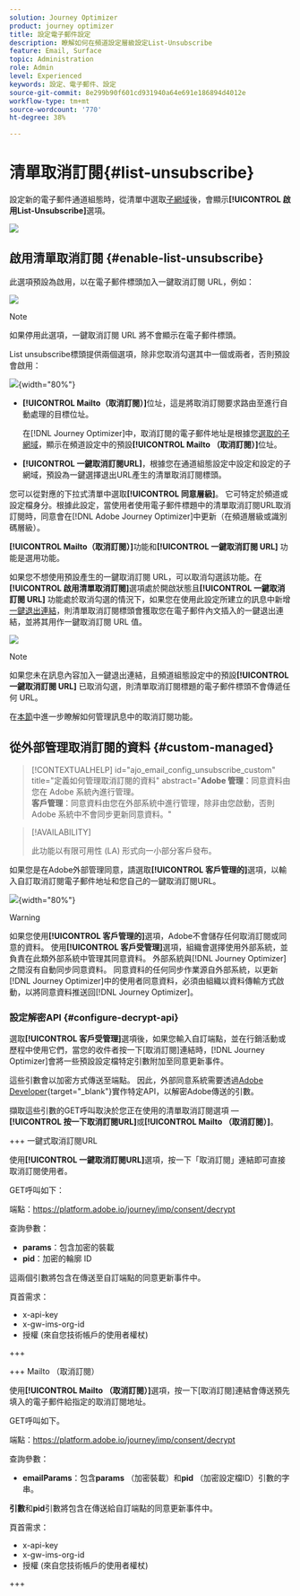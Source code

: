 ```yaml
---
solution: Journey Optimizer
product: journey optimizer
title: 設定電子郵件設定
description: 瞭解如何在頻道設定層級設定List-Unsubscribe
feature: Email, Surface
topic: Administration
role: Admin
level: Experienced
keywords: 設定、電子郵件、設定
source-git-commit: 8e299b90f601cd931940a64e691e186894d4012e
workflow-type: tm+mt
source-wordcount: '770'
ht-degree: 38%

---
```


# 清單取消訂閱{#list-unsubscribe}

<!--Do not modify - Legal Review Done -->

設定新的電子郵件通道組態時，從清單中選取[子網域](email-settings.md#subdomains-and-ip-pools)後，會顯示&#x200B;**[!UICONTROL 啟用List-Unsubscribe]**&#x200B;選項。

![](assets/preset-list-unsubscribe.png)

## 啟用清單取消訂閱 {#enable-list-unsubscribe}

此選項預設為啟用，以在電子郵件標頭加入一鍵取消訂閱 URL，例如：

![](assets/preset-list-unsubscribe-header.png)

>[!NOTE]
>
>如果停用此選項，一鍵取消訂閱 URL 將不會顯示在電子郵件標頭。

List unsubscribe標頭提供兩個選項，除非您取消勾選其中一個或兩者，否則預設會啟用：

![](assets/surface-list-unsubscribe.png){width="80%"}

* **[!UICONTROL Mailto（取消訂閱）]**&#x200B;位址，這是將取消訂閱要求路由至進行自動處理的目標位址。

  在[!DNL Journey Optimizer]中，取消訂閱的電子郵件地址是根據您[選取的子網域](#subdomains-and-ip-pools)，顯示在頻道設定中的預設&#x200B;**[!UICONTROL Mailto （取消訂閱）]**&#x200B;位址。<!--With this method, clicking the Unsubscribe link sends a pre-filled email to the unsubscribe address specified in the email header.-->

* **[!UICONTROL 一鍵取消訂閱URL]**，根據您在通道組態設定中設定和設定的子網域，預設為一鍵選擇退出URL產生的清單取消訂閱標頭。<!--With this method, clicking the Unsubscribe link directly unsubscribes the user, requiring only a single action to unsubscribe.-->

您可以從對應的下拉式清單中選取&#x200B;**[!UICONTROL 同意層級]**。 它可特定於頻道或設定檔身分。根據此設定，當使用者使用電子郵件標題中的清單取消訂閱URL取消訂閱時，同意會在[!DNL Adobe Journey Optimizer]中更新（在頻道層級或識別碼層級）。

**[!UICONTROL Mailto（取消訂閱）]**&#x200B;功能和&#x200B;**[!UICONTROL 一鍵取消訂閱 URL]** 功能是選用功能。

如果您不想使用預設產生的一鍵取消訂閱 URL，可以取消勾選該功能。在&#x200B;**[!UICONTROL 啟用清單取消訂閱]**&#x200B;選項處於開啟狀態且&#x200B;**[!UICONTROL 一鍵取消訂閱 URL]** 功能處於取消勾選的情況下，如果您在使用此設定所建立的訊息中新增[一鍵退出連結](../email/email-opt-out.md#one-click-opt-out)，則清單取消訂閱標頭會獲取您在電子郵件內文插入的一鍵退出連結，並將其用作一鍵取消訂閱 URL 值。

![](assets/preset-list-unsubscribe-opt-out-url.png)

>[!NOTE]
>
>如果您未在訊息內容加入一鍵退出連結，且頻道組態設定中的預設&#x200B;**[!UICONTROL 一鍵取消訂閱 URL]** 已取消勾選，則清單取消訂閱標題的電子郵件標頭不會傳遞任何 URL。

在[本節](../email/email-opt-out.md#unsubscribe-header)中進一步瞭解如何管理訊息中的取消訂閱功能。

## 從外部管理取消訂閱的資料 {#custom-managed}

>[!CONTEXTUALHELP]
>id="ajo_email_config_unsubscribe_custom"
>title="定義如何管理取消訂閱的資料"
>abstract="**Adobe 管理**：同意資料由您在 Adobe 系統內進行管理。<br>**客戶管理**：同意資料由您在外部系統中進行管理，除非由您啟動，否則 Adobe 系統中不會同步更新同意資料。"

>[!AVAILABILITY]
>
>此功能以有限可用性 (LA) 形式向一小部分客戶發布。

如果您是在Adobe外部管理同意，請選取&#x200B;**[!UICONTROL 客戶管理的]**&#x200B;選項，以輸入自訂取消訂閱電子郵件地址和您自己的一鍵取消訂閱URL。

![](assets/surface-list-unsubscribe-custom.png){width="80%"}

>[!WARNING]
>
>如果您使用&#x200B;**[!UICONTROL 客戶管理的]**&#x200B;選項，Adobe不會儲存任何取消訂閱或同意的資料。 使用&#x200B;**[!UICONTROL 客戶受管理]**&#x200B;選項，組織會選擇使用外部系統，並負責在此類外部系統中管理其同意資料。 外部系統與[!DNL Journey Optimizer]之間沒有自動同步同意資料。 同意資料的任何同步作業源自外部系統，以更新[!DNL Journey Optimizer]中的使用者同意資料，必須由組織以資料傳輸方式啟動，以將同意資料推送回[!DNL Journey Optimizer]。

### 設定解密API {#configure-decrypt-api}

選取&#x200B;**[!UICONTROL 客戶受管理]**&#x200B;選項後，如果您輸入自訂端點，並在行銷活動或歷程中使用它們，當您的收件者按一下[取消訂閱]連結時，[!DNL Journey Optimizer]會將一些預設設定檔特定引數附加至同意更新事件<!--sent to the custom endpoint -->。

這些引數會以加密方式傳送至端點。 因此，外部同意系統需要透過[Adobe Developer](https://developer.adobe.com){target="_blank"}實作特定API，以解密Adobe傳送的引數。

擷取這些引數的GET呼叫取決於您正在使用的清單取消訂閱選項 — **[!UICONTROL 按一下取消訂閱URL]**&#x200B;或&#x200B;**[!UICONTROL Mailto （取消訂閱）]**。

<!--To configure the API to send back the information to [!DNL Adobe Journey Optimizer] when a recipient has unsubscribed using the List unsubscribe option with custom endpoints, follow the steps below.-->

+++ 一鍵式取消訂閱URL

使用&#x200B;**[!UICONTROL 一鍵取消訂閱URL]**&#x200B;選項，按一下「取消訂閱」連結即可直接取消訂閱使用者。

GET呼叫如下：

端點：https://platform.adobe.io/journey/imp/consent/decrypt

查詢參數：

* **params**：包含加密的裝載
* **pid**：加密的輪廓 ID

這兩個引數將包含在傳送至自訂端點的同意更新事件中。

頁首需求：

* x-api-key
* x-gw-ims-org-id
* 授權 (來自您技術帳戶的使用者權杖)

+++

+++ Mailto （取消訂閱）

使用&#x200B;**[!UICONTROL Mailto （取消訂閱）]**&#x200B;選項，按一下[取消訂閱]連結會傳送預先填入的電子郵件給指定的取消訂閱地址。

GET呼叫如下。

端點：https://platform.adobe.io/journey/imp/consent/decrypt

查詢參數：

* **emailParams**：包含&#x200B;**params** （加密裝載）和&#x200B;**pid** （加密設定檔ID）引數的字串。

**引數**&#x200B;和&#x200B;**pid**&#x200B;引數將包含在傳送給自訂端點的同意更新事件中。

頁首需求：

* x-api-key
* x-gw-ims-org-id
* 授權 (來自您技術帳戶的使用者權杖)

+++
